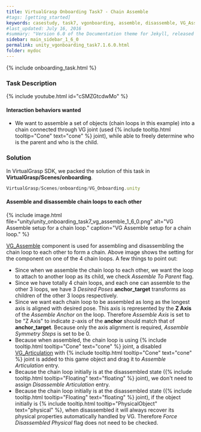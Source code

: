 ```yaml
---
title: VirtualGrasp Onboarding Task7 - Chain Assemble 
#tags: [getting_started]
keywords: casestudy, task7, vgonboarding, assemble, disassemble, VG_Assemble
#last_updated: July 16, 2016
#summary: "Version 6.0 of the Documentation theme for Jekyll, released July 4, 2016, implements relative links so you can view the files offline or on any server without configuring urls and baseurls. Additionally, you can store pages in subdirectories. Templates for alerts and images are available."
sidebar: main_sidebar_1_6_0
permalink: unity_vgonboarding_task7.1.6.0.html
folder: mydoc
---
```


{% include onboarding_task.html %}

### Task Description

{% include youtube.html id="cSMZGtcdwMo" %}

#### Interaction behaviors wanted

* We want to assemble a set of objects (chain loops in this example) into a chain connected through VG joint (used {% include tooltip.html tooltip="Cone" text="cone" %} joint), while able to freely determine who is the parent and who is the child. 


### Solution

In VirtualGrasp SDK, we packed the solution of this task in **VirtualGrasp/Scenes/onboarding**.

```js
VirtualGrasp/Scenes/onboarding/VG_Onboarding.unity
````

#### Assemble and disassemble chain loops to each other

{% include image.html file="unity/unity_onboarding_task7_vg_assemble_1_6_0.png" alt="VG Assemble setup for a chain loop." caption="VG Assemble setup for a chain loop." %}

[VG_Assemble](unity_component_vgassemble.1.6.0.html) component is used for assembling and disassembling the chain loop to each other to form a chain. 
Above image shows the setting for the component on one of the 4 chain loops. A few things to point out:

* Since when we assemble the chain loop to each other, we want the loop to attach to another loop as its child, we check _Assemble To Parent_ flag. 
* Since we have totally 4 chain loops, and each one can assemble to the other 3 loops, we have 3 _Desired Poses_ **anchor_target** transforms as children of the other 3 loops respectively. 
* Since we want each chain loop to be assembled as long as the longest axis is aligned with desired pose. This axis is represented by the **Z Axis** of the _Assemble Anchor_ on the loop. Therefore _Assemble Axis_ is set to be "Z Axis" to indicate z-axis of the **anchor** should match that of **anchor_target**. Because only the axis alignment is required, _Assemble Symmetry Steps_ is set to be 0. 
* Because when assembled, the chain loop is using  {% include tooltip.html tooltip="Cone" text="cone" %} joint, a disabled [VG_Articulation](unity_component_vgarticulation.1.6.0.html) with  {% include tooltip.html tooltip="Cone" text="cone" %} joint is added to this game object and drag it to _Assemble Articulation_ entry.
* Because the chain loop initially is at the disassembled state ({% include tooltip.html tooltip="Floating" text="floating" %} joint), we don't need to assign _Disassemble Articulation_ entry.
* Because the chain loop initially is at the disassembled state ({% include tooltip.html tooltip="Floating" text="floating" %} joint), if the object initially is {% include tooltip.html tooltip="PhysicalObject" text="physical" %}, when disassembled it will always recover its physical properties automatically handled by VG. Therefore _Force Disassembled Physical_ flag does not need to be checked.
